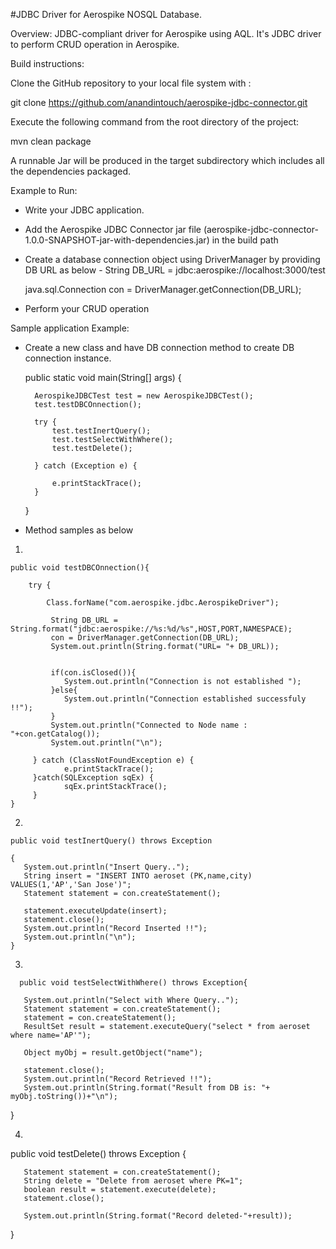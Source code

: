 #JDBC Driver for Aerospike NOSQL Database.

Overview:
JDBC-compliant driver for Aerospike using AQL. It's JDBC driver to perform CRUD operation in Aerospike.

Build instructions:

Clone the GitHub repository to your local file system with :

 git clone https://github.com/anandintouch/aerospike-jdbc-connector.git

Execute the following command from the root directory of the project:

 mvn clean package

A runnable Jar will be produced in the target subdirectory which includes all the dependencies packaged.

Example to Run:
* Write your JDBC application.
* Add the Aerospike JDBC Connector jar file 
  (aerospike-jdbc-connector-1.0.0-SNAPSHOT-jar-with-dependencies.jar) in the build path
* Create a database connection object using DriverManager by providing DB URL as below -
   String DB_URL = jdbc:aerospike://localhost:3000/test
   
   java.sql.Connection con = DriverManager.getConnection(DB_URL);
* Perform your CRUD operation


Sample application Example:
- Create a new class and have DB connection method to create DB connection instance.
	
	public static void main(String[] args) {
		
		AerospikeJDBCTest test = new AerospikeJDBCTest();
		test.testDBCOnnection();
		
		try {
			test.testInertQuery();
			test.testSelectWithWhere();
			test.testDelete();
			
		} catch (Exception e) {
			
			e.printStackTrace();
		}
	}

- Method samples as below

1.

 	public void testDBCOnnection(){
		
		try {
			
			Class.forName("com.aerospike.jdbc.AerospikeDriver");
		
			 String DB_URL = String.format("jdbc:aerospike://%s:%d/%s",HOST,PORT,NAMESPACE);
	         con = DriverManager.getConnection(DB_URL);
	         System.out.println(String.format("URL= "+ DB_URL));
	
	         
	         if(con.isClosed()){
	         	System.out.println("Connection is not established ");
	         }else{
	         	System.out.println("Connection established successfuly !!");
	         }
	         System.out.println("Connected to Node name : "+con.getCatalog());
	         System.out.println("\n");
         
		 } catch (ClassNotFoundException e) {
				e.printStackTrace();
		 }catch(SQLException sqEx) {
				sqEx.printStackTrace();
		 }
	}
	
2.

  	public void testInertQuery() throws Exception
    
    {
	   System.out.println("Insert Query..");
	   String insert = "INSERT INTO aeroset (PK,name,city) VALUES(1,'AP','San Jose')";
       Statement statement = con.createStatement();

       statement.executeUpdate(insert);
       statement.close();
       System.out.println("Record Inserted !!");
       System.out.println("\n");
    }
3.
      
      public void testSelectWithWhere() throws Exception{

	   System.out.println("Select with Where Query..");
       Statement statement = con.createStatement();
       statement = con.createStatement();
       ResultSet result = statement.executeQuery("select * from aeroset where name='AP'");
       
       Object myObj = result.getObject("name");
       
       statement.close();
       System.out.println("Record Retrieved !!");
       System.out.println(String.format("Result from DB is: "+ myObj.toString())+"\n");
   }

4.
   
   public void testDelete() throws Exception
   {
   
	   Statement statement = con.createStatement();
	   String delete = "Delete from aeroset where PK=1";
	   boolean result = statement.execute(delete);
	   statement.close();
	        
	   System.out.println(String.format("Record deleted-"+result));
   }	
	  